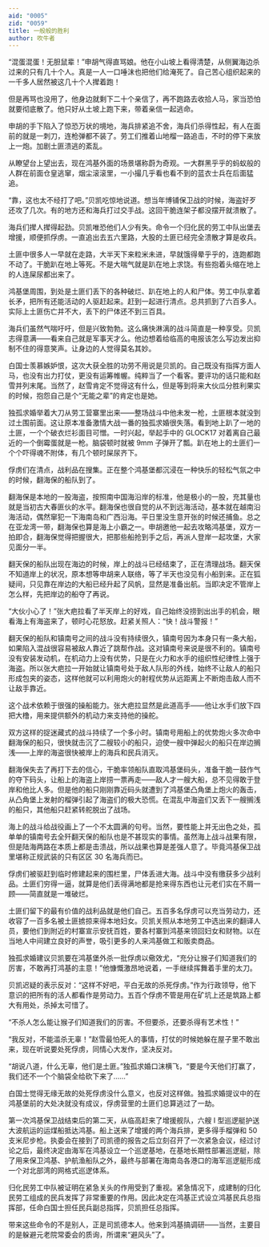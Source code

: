 ```yaml
---
aid: "0005"
zid: "0059"
title: 一般般的胜利
author: 吹牛者
---
```


“混蛋混蛋！无胆鼠辈！”申胡气得直骂娘。他在小山坡上看得清楚，从侧翼海边杀过来的只有几十个人。真是一人一口唾沫也把他们给淹死了。自己苦心组织起来的一千多人居然被这几十个人撵着跑！

但是再骂也没用了，他身边就剩下二十个亲信了，再不跑路去收拾人马，家当恐怕就要彻底散了。他只好从土坡上跑下来，带着亲信一起逃命。

申胡的手下陷入了惊恐万状的境地，海兵排紧追不舍，海兵们杀得性起，有人在面前的就是一刺刀，连枪弹都不装了。劳工们推着山地榴一路追击，不时的停下来放上一炮。加剧土匪溃逃的紊乱。

从瞭望台上望出去，现在鸿基外面的场景堪称蔚为奇观。一大群黑乎乎的蚂蚁般的人群在前面仓皇逃窜，烟尘滚滚里，一小撮几乎看也看不到的蓝衣士兵在后面猛追。

“靠，这也太不经打了吧。”贝凯吃惊地说道。想当年博铺保卫战的时候，海盗好歹还攻了几次。有的地方还和海兵打过交手战。这回干脆连架子都没摆开就溃散了。

海兵们撵人撵得起劲。贝凯唯恐他们人少有失。命令一个归化民的劳工中队出堡去增援，顺便抓俘虏。一直追出去五六里路，大股的土匪已经完全溃散才算是收兵。

土匪中很多人一早就在走路，大半天下来粒米未进，早就饿得晕乎乎的，连跑都跑不动了。干脆趴在地上等死。不是大喘气就是趴在地上求饶。有些抱着头缩在地上的人连屎尿都出来了。

鸿基堡周围，到处是土匪们丢下的各种破烂、趴在地上的人和尸体。劳工中队拿着长矛，把所有还能活动的人驱赶起来。赶到一起进行清点。总共抓到了六百多人。实际上土匪伤亡并不大，丢下的尸体还不到三百具。

海兵们虽然气喘吁吁，但是兴致勃勃。这么痛快淋漓的战斗简直是一种享受。贝凯志得意满——看来自己就是军事天才么。他边想着给临高的电报该怎么写边发出抑制不住的得意笑声。让身边的人觉得莫名其妙。

白国士羡慕嫉妒恨，这次大获全胜的功劳不用说是贝凯的。自己既没有指挥方面人马，也没有出力打仗，更没有运筹帷幄。纯粹当了一个看客。要评功的话只能和赵雪并列末尾。当然了，赵雪肯定不觉得这有什么，但是等到将来大伙瓜分胜利果实的时候，抱怨自己是个“无能之辈”的肯定也是她。

独孤求婚举着大刀从劳工营寨里出来——整场战斗中他未发一枪，土匪根本就没到过土围前面。这让原本准备激情大战一番的独孤求婚很失落。看到地上趴了一地的土匪，一个个破衣烂衫面目可憎。一时兴起，举起手中的 GLOCK17 对着离自己最近的一个倒霉蛋就是一枪。脑袋顿时就被 9mm 子弹开了瓢。趴在地上的土匪们一个个吓得魂不附体，有几个顿时屎尿齐下。

俘虏们在清点，战利品在搜集。正在整个鸿基堡都沉浸在一种快乐的轻松气氛之中的时候，翻海保的船队到了。

翻海保是本地的一股海盗，按照南中国海沿岸的标准，他是极小的一股，充其量也就是当初古大春匪伙的水平。翻海保也很自觉的从不到远海活动，基本就在越南沿海活动，偶然窜犯一下海南岛和广西沿海。平日里没生意开张的时候还捕鱼。总之在亚龙湾一带，翻海保也算是海上小霸之一。申胡邀他一起去攻略鸿基堡，双方一拍即合，翻海保觉得把握很大，把那些船抢到手之后，再派人登岸一起攻堡，大家见面分一半。

翻天保的船队出现在海边的时候，岸上的战斗已经结束了，正在清理战场。翻天保不知道岸上的状况，原本想等申胡来人联络，等了半天也没见有小船到来。正在狐疑间，只见靠在岸边的大船已经升起了风帆，显然是准备出航。当即决定不管岸上怎么样，先把岸边的船夺了再说。

“大伙小心了！”张大疤拉看了半天岸上的好戏，自己始终没捞到出出手的机会，眼看海上有海盗来了，顿时心花怒放。赶紧关照人：“快！战斗警报！”

翻天保的船队和镇南号之间的战斗没有持续很久，镇南号因为本身只有一条大船，如果陷入混战很容易被敌人靠近了跳帮作战。这对镇南号来说是很不利的。镇南号没有安装发动机，在机动力上没有优势，只是在火力和水手的组织性纪律性上强于海盗。所以张大疤拉一开始就让镇南号处于敌人队形的外线，始终不让敌人的船只形成包夹的姿态，这样他就可以利用炮火的射程优势从远距离上不断炮击敌人而不让敌手靠近。

这个战术依赖于很强的操船能力。张大疤拉显然是此道高手——他让水手们放下四把大橹，用来提供额外的机动力来支持他的操舵。

双方这样的捉迷藏式的战斗持续了一个多小时。镇南号用船上的优势炮火多次命中翻海保的船只，很快就击沉了二艘较小的船只，迫使一艘中弹起火的船只在岸边搁浅——上岸的海盗很快被岸上的海兵和民兵消灭。

翻海保失去了再打下去的信心，干脆率领船队直取鸿基堡码头，准备干脆一鼓作气的夺下码头，让船上的海盗上岸捞一票再走——敌人才一艘大船，总不见得敢于登岸和他比人多。但是他的船只刚刚靠近码头就遭到了鸿基堡凸角堡上炮火的轰击，从凸角堡上发射的榴弹引起了海盗们的极大恐慌。在混乱中海盗们又丢下一艘搁浅的船只，其他船只赶紧转舵脱出了战场。

海上的战斗给战役画上了一个不太圆满的句号。当然，要性能上并无出色之处，孤单单的镇南号去全歼翻天保的船队也是不甚现实的事情。虽然海上战斗战果有限，但是陆海两路在本质上都是击溃战，所以战果也算是差强人意了。毕竟鸿基保卫战里堪称正规武装的只有区区 30 名海兵而已。

俘虏们被驱赶到临时修建起来的围栏里，尸体丢进大海。战斗中没有缴获多少战利品。土匪们穷得一逼，就算是他们丢得满地都是抢来得东西也让元老们实在不屑一顾——简直就是一堆破烂。

土匪们留下的最有价值的战利品就是他们自己。五百多名俘虏可以充当劳动力，还收容了一百多名被土匪掳掠来得本地妇女。贝凯关照从本地劳工中选出来的翻译人员，要他们到附近的村寨宣示安抚百姓，要各村寨到鸿基来领回妇女和财物。以在当地人中间建立良好的声誉，吸引更多的人来鸿基做工和贩卖商品。

独孤求婚建议贝凯要在鸿基堡外杀一批俘虏以儆效尤，“充分让猴子们知道我们的厉害，不敢再打鸿基的主意！”他慷慨激昂地说着，一手继续挥舞着手里的太刀。

贝凯迟疑的表示反对：“这样不好吧，平白无故的杀死俘虏。”作为行政领导，他下意识的把所有的活人都看作是劳动力。五百个俘虏不管是用在矿坑上还是筑路上都大有用处，杀掉太可惜了。

“不杀人怎么能让猴子们知道我们的厉害。不但要杀，还要杀得有艺术性！”

“我反对，不能滥杀无辜！”赵雪最怕死人的事情，打仗的时候她躲在屋子里不敢出来，现在听说要处死俘虏，同情心大发作，坚决反对。

“胡说八道，什么无辜，他们是土匪。”独孤求婚口沫横飞，“要是今天他们打赢了，我们还不一个个脑袋全给砍下来了……”

白国士觉得无缘无故的处死俘虏没什么意义，也反对这样做。独孤求婚提议中的在鸿基堡前的大处决就没有成议，俘虏营里的土匪们总算逃过了一劫。

第一次鸿基保卫战结束后的第二天，从临高赶来了增援舰队，六艘 I 型巡逻艇护送大波航运的运煤船抵达鸿基。船上送来了增援的两个海兵排，更多得手榴弹和 50 支米尼步枪。执委会在接到了司凯德的报告之后立刻召开了一次紧急会议，经过讨论之后，最终决定由海军在鸿基设立一个巡逻基地，在基地长期性部署巡逻艇，除了用来保卫鸿基、护航渔船队之外，最终与部署在海南岛各港口的海军巡逻艇形成一个对北部湾的网格式巡逻体系。

归化民劳工中队被证明在紧急关头的作用受到了重视。紧急情况下，成建制的归化民劳工组成的民兵发挥了非常重要的作用。因此决定在鸿基正式设立鸿基民兵总指挥部，任命白国士担任民兵副总指挥，贝凯担任总指挥。

带来这些命令的不是别人，正是司凯德本人。他来到鸿基搞调研——当然，主要目的是躲避元老院常委会的质询，所谓来“避风头”了。
